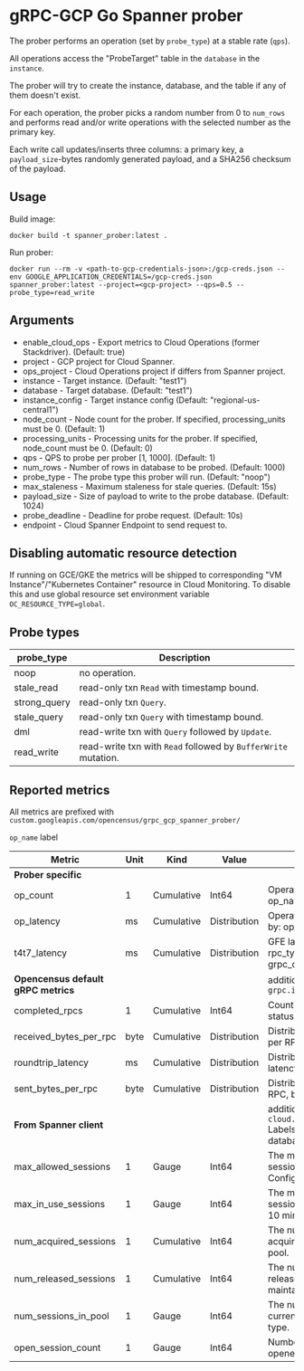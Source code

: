 # gRPC-GCP Go Spanner prober

The prober performs an operation (set by `probe_type`) at a stable rate (`qps`).

All operations access the "ProbeTarget" table in the `database` in the `instance`.

The prober will try to create the instance, database, and the table if any of them doesn't exist.

For each operation, the prober picks a random number from 0 to `num_rows` and performs read and/or write operations with the selected number as the primary key.

Each write call updates/inserts three columns: a primary key, a `payload_size`-bytes randomly generated payload, and a SHA256 checksum of the payload.

## Usage

Build image:

    docker build -t spanner_prober:latest .

Run prober:

    docker run --rm -v <path-to-gcp-credentials-json>:/gcp-creds.json --env GOOGLE_APPLICATION_CREDENTIALS=/gcp-creds.json spanner_prober:latest --project=<gcp-project> --qps=0.5 --probe_type=read_write

## Arguments

- enable_cloud_ops - Export metrics to Cloud Operations (former Stackdriver). (Default: true)
- project - GCP project for Cloud Spanner.
- ops_project - Cloud Operations project if differs from Spanner project.
- instance - Target instance. (Default: "test1")
- database - Target database. (Default: "test1")
- instance_config - Target instance config (Default: "regional-us-central1")
- node_count - Node count for the prober. If specified, processing_units must be 0. (Default: 1)
- processing_units - Processing units for the prober. If specified, node_count must be 0. (Default: 0)
- qps - QPS to probe per prober [1, 1000]. (Default: 1)
- num_rows - Number of rows in database to be probed. (Default: 1000)
- probe_type - The probe type this prober will run. (Default: "noop")
- max_staleness - Maximum staleness for stale queries. (Default: 15s)
- payload_size - Size of payload to write to the probe database. (Default: 1024)
- probe_deadline - Deadline for probe request. (Default: 10s)
- endpoint - Cloud Spanner Endpoint to send request to.

## Disabling automatic resource detection

If running on GCE/GKE the metrics will be shipped to corresponding "VM Instance"/"Kubernetes Container" resource in Cloud Monitoring. To disable this and use global resource set environment variable `OC_RESOURCE_TYPE=global`.

## Probe types

| probe_type   | Description                                                    |
| ------------ | -------------------------------------------------------------- |
| noop         | no operation.                                                  |
| stale_read   | read-only txn `Read` with timestamp bound.                     |
| strong_query | read-only txn `Query`.                                         |
| stale_query  | read-only txn `Query` with timestamp bound.                    |
| dml          | read-write txn with `Query` followed by `Update`.              |
| read_write   | read-write txn with `Read` followed by `BufferWrite` mutation. |

## Reported metrics

All metrics are prefixed with `custom.googleapis.com/opencensus/grpc_gcp_spanner_prober/`

`op_name` label 

| Metric       | Unit | Kind       | Value        | Decription
| ------------ | ---- | ---------- | ------------ | ----------
| **Prober specific**
| op_count     | 1    | Cumulative | Int64        | Operation count. Labeled by: op_name, result.
| op_latency   | ms   | Cumulative | Distribution | Operation latency. Labeled by: op_name, result.
| t4t7_latency | ms   | Cumulative | Distribution | GFE latency. Labeled by: rpc_type (unary/streaming), grpc_client_method
| **Opencensus default gRPC metrics** | | | | additional prefix `grpc.io/client/`
| completed_rpcs         | 1    | Cumulative | Int64        | Count of RPCs by method and status.
| received_bytes_per_rpc | byte | Cumulative | Distribution | Distribution of bytes received per RPC, by method.
| roundtrip_latency      | ms   | Cumulative | Distribution | Distribution of round-trip latency, by method.
| sent_bytes_per_rpc     | byte | Cumulative | Distribution | Distribution of bytes sent per RPC, by method.
| **From Spanner client** | | | | additional prefix `cloud.google.com/go/spanner/` Labels: client_id, instance_id, database, library_version
| max_allowed_sessions  | 1 | Gauge      | Int64 | The maximum number of sessions allowed. Configurable by the user.
| max_in_use_sessions   | 1 | Gauge      | Int64 | The maximum number of sessions in use during the last 10 minute interval.
| num_acquired_sessions | 1 | Cumulative | Int64 | The number of sessions acquired from the session pool.
| num_released_sessions | 1 | Cumulative | Int64 | The number of sessions released by the user and pool maintainer.
| num_sessions_in_pool  | 1 | Gauge      | Int64 | The number of sessions currently in use. Labeled by type.
| open_session_count    | 1 | Gauge      | Int64 | Number of sessions currently opened.
